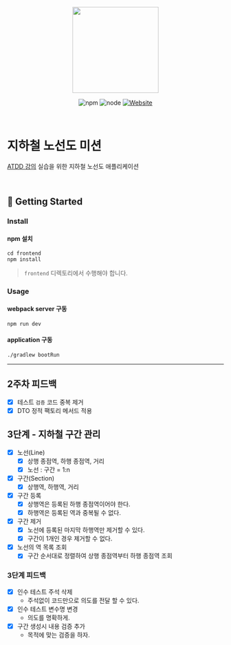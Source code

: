 <p align="center">
    <img width="200px;" src="https://raw.githubusercontent.com/woowacourse/atdd-subway-admin-frontend/master/images/main_logo.png"/>
</p>
<p align="center">
  <img alt="npm" src="https://img.shields.io/badge/npm-6.14.15-blue">
  <img alt="node" src="https://img.shields.io/badge/node-14.18.2-blue">
  <a href="https://edu.nextstep.camp/c/R89PYi5H" alt="nextstep atdd">
    <img alt="Website" src="https://img.shields.io/website?url=https%3A%2F%2Fedu.nextstep.camp%2Fc%2FR89PYi5H">
  </a>
</p>

<br>

# 지하철 노선도 미션
[ATDD 강의](https://edu.nextstep.camp/c/R89PYi5H) 실습을 위한 지하철 노선도 애플리케이션

<br>

## 🚀 Getting Started

### Install
#### npm 설치
```
cd frontend
npm install
```
> `frontend` 디렉토리에서 수행해야 합니다.

### Usage
#### webpack server 구동
```
npm run dev
```
#### application 구동
```
./gradlew bootRun
```

---

## 2주차 피드백
- [x] 테스트 `검증` 코드 중복 제거
- [x] DTO 정적 팩토리 메서드 적용

## 3단계 - 지하철 구간 관리
- [x] 노선(Line)
  - [x] 상행 종점역, 하행 종점역, 거리
  - [x] 노선 : 구간 = 1:n
- [x] 구간(Section)
  - [x] 상행역, 하행역, 거리
- [x] 구간 등록
  - [x] 상행역은 등록된 하행 종점역이어야 한다.
  - [x] 하행역은 등록된 역과 중복될 수 없다.
- [x] 구간 제거
  - [x] 노선에 등록된 마지막 하행역만 제거할 수 있다.
  - [x] 구간이 1개인 경우 제거할 수 없다.
- [x] 노선의 역 목록 조회
  - [x] 구간 순서대로 정렬하여 상행 종점역부터 하행 종점역 조회

### 3단계 피드백

- [x] 인수 테스트 주석 삭제
  - 주석없이 코드만으로 의도를 전달 할 수 있다.
- [x] 인수 테스트 변수명 변경
  - 의도를 명확하게.
- [x] 구간 생성시 내용 검증 추가
  - 목적에 맞는 검증을 하자.
